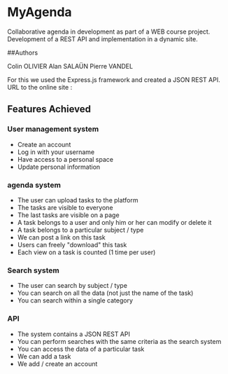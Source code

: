 # MyAgenda

Collaborative agenda in development as part of a WEB course project.
Development of a REST API and implementation in a dynamic site.

##Authors

Colin OLIVIER
Alan SALAÜN
Pierre VANDEL

For this we used the Express.js framework and created a JSON REST API.
URL to the online site :

## Features Achieved

### User management system

- Create an account
- Log in with your username
- Have access to a personal space
- Update personal information

### agenda system

- The user can upload tasks to the platform
- The tasks are visible to everyone
- The last tasks are visible on a page
- A task belongs to a user and only him or her can modify or delete it
- A task belongs to a particular subject / type
- We can post a link on this task
- Users can freely "download" this task
- Each view on a task is counted (1 time per user)

### Search system

- The user can search by subject / type
- You can search on all the data (not just the name of the task)
- You can search within a single category

### API

- The system contains a JSON REST API
- You can perform searches with the same criteria as the search system
- You can access the data of a particular task
- We can add a task
- We add / create an account
